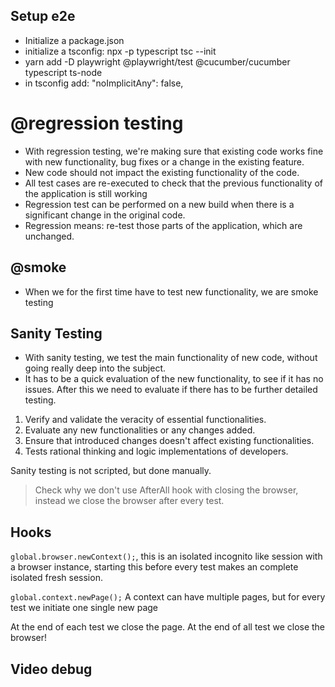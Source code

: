 ## Setup e2e

* Initialize a package.json
* initialize a tsconfig: npx -p typescript tsc --init
* yarn add -D playwright @playwright/test @cucumber/cucumber typescript ts-node
* in tsconfig add: "noImplicitAny": false, 


# @regression testing

* With regression testing, we're making sure that existing code works fine with new functionality, bug fixes or a change in the existing feature.
* New code should not impact the existing functionality of the code.
* All test cases are re-executed to check that the previous functionality of the application is still working
* Regression test can be performed on a new build when there is a significant change in the original code.
* Regression means: re-test those parts of the application, which are unchanged.

## @smoke

* When we for the first time have to test new functionality, we are smoke testing

## Sanity Testing

* With sanity testing, we test the main functionality of new code, without going really deep into the subject.
* It has to be a quick evaluation of the new functionality, to see if it has no issues. After this we need to evaluate if there has to be further detailed testing.
1. Verify and validate the veracity of essential functionalities.
2. Evaluate any new functionalities or any changes added.
3. Ensure that introduced changes doesn't affect existing functionalities.
4. Tests rational thinking and logic implementations of developers.

Sanity testing is not scripted, but done manually.

> Check why we don't use AfterAll hook with closing the browser, instead we close the browser after every test.

## Hooks

`global.browser.newContext();`, this is an isolated incognito like session with a browser instance, starting this before every test makes an complete isolated fresh session.

`global.context.newPage();` A context can have multiple pages, but for every test we initiate one single new page

At the end of each test we close the page. At the end of all test we close the browser!


## Video debug